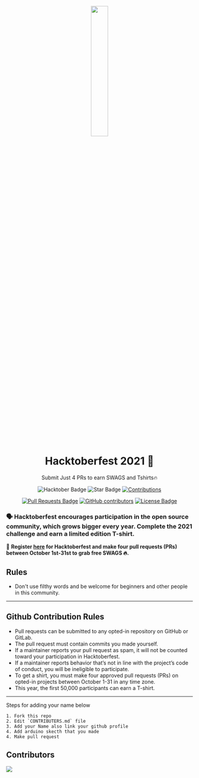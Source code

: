 
<p align="center">
    <a href="https://hacktoberfest.digitalocean.com/">
        <img src="https://raw.githubusercontent.com/keshavsingh4522/hacktoberfest2021/35fc6060c5ddead5792f29a2437fea160dbe9804/Assets/logo-hacktoberfest-full.f42e3b1.svg" width="30%">
    </a>
</p>

<h1 align="center"> Hacktoberfest 2021 🎉</h1>

<p align="center">Submit Just 4 PRs to earn SWAGS and Tshirts🔥</p>

<div align="center">
  
<img src="https://img.shields.io/badge/hacktoberfest-2021-blueviolet" alt="Hacktober Badge"/>
 <img src="https://img.shields.io/static/v1?label=%F0%9F%8C%9F&message=If%20Useful&style=style=flat&color=BC4E99" alt="Star Badge"/>
 <a href="https://github.com/ArduinoSriLankaCommunity" ><img src="https://img.shields.io/badge/Contributions-welcome-violet.svg?style=flat&logo=git" alt="Contributions" /></a>

<a href="https://github.com/ArduinoSriLankaCommunity/Hacktoberfest-2021/pulls"><img src="https://img.shields.io/github/issues-pr/ArduinoSriLankaCommunity/Hacktoberfest-2021" alt="Pull Requests Badge"/></a>
<a href="https://github.com/ArduinoSriLankaCommunity/Hacktoberfest-2021/graphs/contributors"><img alt="GitHub contributors" src="https://img.shields.io/github/contributors/ArduinoSriLankaCommunity/Hacktoberfest-2021?color=2b9348"></a>
<a href="https://github.com/ArduinoSriLankaCommunity/Hacktoberfest-2021/blob/master/LICENSE"><img src="https://img.shields.io/github/license/ArduinoSriLankaCommunity/Hacktoberfest-2021?color=2b9348" alt="License Badge"/></a>

</div>

### 🗣 Hacktoberfest encourages participation in the open source community, which grows bigger every year. Complete the 2021 challenge and earn a limited edition T-shirt.

📢 **Register [here](https://hacktoberfest.digitalocean.com) for Hacktoberfest and make four pull requests (PRs) between October 1st-31st to grab free SWAGS 🔥.**

## Rules

- Don't use filthy words and be welcome for beginners and other people in this community.

---

## Github Contribution Rules
- Pull requests can be submitted to any opted-in repository on GitHub or GitLab.
- The pull request must contain commits you made yourself.
- If a maintainer reports your pull request as spam, it will not be counted toward your participation in Hacktoberfest.
- If a maintainer reports behavior that’s not in line with the project’s code of conduct, you will be ineligible to participate.
- To get a shirt, you must make four approved pull requests (PRs) on opted-in projects between October 1-31 in any time zone.
- This year, the first 50,000 participants can earn a T-shirt.
---

Steps for adding your name below

    1. Fork this repo
    2. Edit `CONTRIBUTERS.md` file
    3. Add your Name also link your github profile
    4. Add arduino skecth that you made
    4. Make pull request
## Contributors

<a href="https://github.com/ArduinoSriLankaCommunity/Hacktoberfest-2021/graphs/contributors">
  <img src="https://contrib.rocks/image?repo=ArduinoSriLankaCommunity/Hacktoberfest-2021" />
</a>

